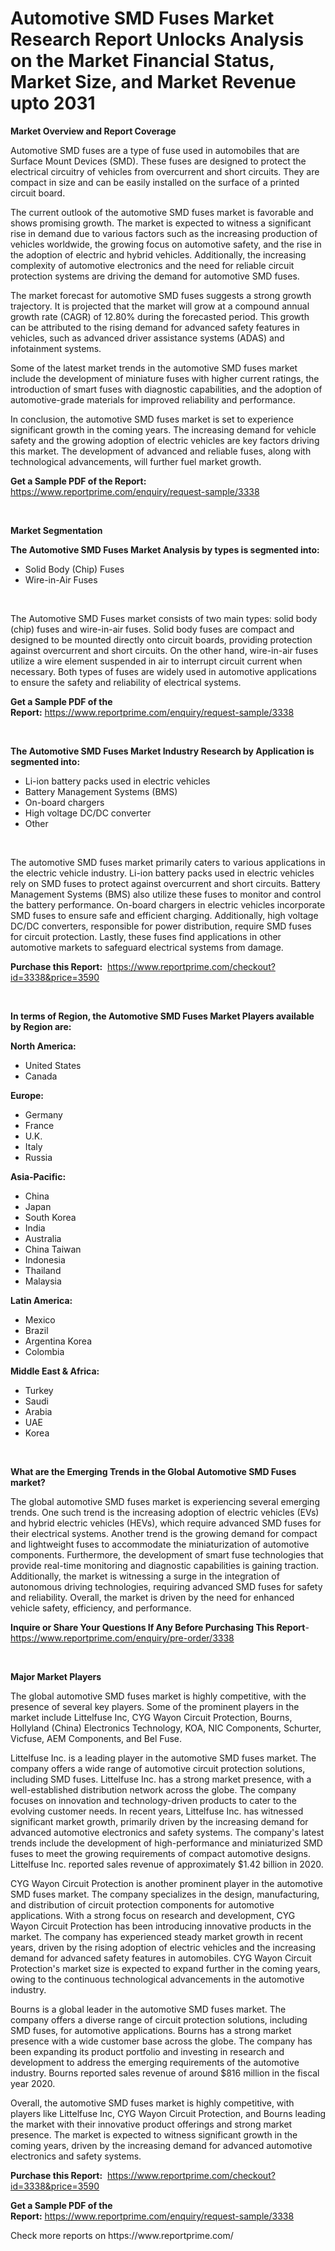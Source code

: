 <p><h1>Automotive SMD Fuses Market Research Report Unlocks Analysis on the Market Financial Status, Market Size, and Market Revenue upto 2031</h1></p><p><strong>Market Overview and Report Coverage</strong></p>
<p><p>Automotive SMD fuses are a type of fuse used in automobiles that are Surface Mount Devices (SMD). These fuses are designed to protect the electrical circuitry of vehicles from overcurrent and short circuits. They are compact in size and can be easily installed on the surface of a printed circuit board.</p><p>The current outlook of the automotive SMD fuses market is favorable and shows promising growth. The market is expected to witness a significant rise in demand due to various factors such as the increasing production of vehicles worldwide, the growing focus on automotive safety, and the rise in the adoption of electric and hybrid vehicles. Additionally, the increasing complexity of automotive electronics and the need for reliable circuit protection systems are driving the demand for automotive SMD fuses.</p><p>The market forecast for automotive SMD fuses suggests a strong growth trajectory. It is projected that the market will grow at a compound annual growth rate (CAGR) of 12.80% during the forecasted period. This growth can be attributed to the rising demand for advanced safety features in vehicles, such as advanced driver assistance systems (ADAS) and infotainment systems.</p><p>Some of the latest market trends in the automotive SMD fuses market include the development of miniature fuses with higher current ratings, the introduction of smart fuses with diagnostic capabilities, and the adoption of automotive-grade materials for improved reliability and performance.</p><p>In conclusion, the automotive SMD fuses market is set to experience significant growth in the coming years. The increasing demand for vehicle safety and the growing adoption of electric vehicles are key factors driving this market. The development of advanced and reliable fuses, along with technological advancements, will further fuel market growth.</p></p>
<p><strong>Get a Sample PDF of the Report:</strong> <a href="https://www.reportprime.com/enquiry/request-sample/3338">https://www.reportprime.com/enquiry/request-sample/3338</a></p>
<p>&nbsp;</p>
<p><strong>Market Segmentation</strong></p>
<p><strong>The Automotive SMD Fuses Market Analysis by types is segmented into:</strong></p>
<p><ul><li>Solid Body (Chip) Fuses</li><li>Wire-in-Air Fuses</li></ul></p>
<p>&nbsp;</p>
<p><p>The Automotive SMD Fuses market consists of two main types: solid body (chip) fuses and wire-in-air fuses. Solid body fuses are compact and designed to be mounted directly onto circuit boards, providing protection against overcurrent and short circuits. On the other hand, wire-in-air fuses utilize a wire element suspended in air to interrupt circuit current when necessary. Both types of fuses are widely used in automotive applications to ensure the safety and reliability of electrical systems.</p></p>
<p><strong>Get a Sample PDF of the Report:</strong>&nbsp;<a href="https://www.reportprime.com/enquiry/request-sample/3338">https://www.reportprime.com/enquiry/request-sample/3338</a></p>
<p>&nbsp;</p>
<p><strong>The Automotive SMD Fuses Market Industry Research by Application is segmented into:</strong></p>
<p><ul><li>Li-ion battery packs used in electric vehicles</li><li>Battery Management Systems (BMS)</li><li>On-board chargers</li><li>High voltage DC/DC converter</li><li>Other</li></ul></p>
<p>&nbsp;</p>
<p><p>The automotive SMD fuses market primarily caters to various applications in the electric vehicle industry. Li-ion battery packs used in electric vehicles rely on SMD fuses to protect against overcurrent and short circuits. Battery Management Systems (BMS) also utilize these fuses to monitor and control the battery performance. On-board chargers in electric vehicles incorporate SMD fuses to ensure safe and efficient charging. Additionally, high voltage DC/DC converters, responsible for power distribution, require SMD fuses for circuit protection. Lastly, these fuses find applications in other automotive markets to safeguard electrical systems from damage.</p></p>
<p><strong>Purchase this Report:</strong>&nbsp; <a href="https://www.reportprime.com/checkout?id=3338&price=3590">https://www.reportprime.com/checkout?id=3338&price=3590</a></p>
<p>&nbsp;</p>
<p><strong>In terms of Region, the Automotive SMD Fuses Market Players available by Region are:</strong></p>
<p>
    <p> <strong> North America: </strong>
        <ul>
            <li>United States</li>
            <li>Canada</li>
        </ul>
        </p> 
    <p> <strong> Europe: </strong>
        <ul>
            <li>Germany</li>
            <li>France</li>
            <li>U.K.</li>
            <li>Italy</li>
            <li>Russia</li>
        </ul>
        </p> 
    <p> <strong> Asia-Pacific: </strong>
        <ul>
            <li>China</li>
            <li>Japan</li>
            <li>South Korea</li>
            <li>India</li>
            <li>Australia</li>
            <li>China Taiwan</li>
            <li>Indonesia</li>
            <li>Thailand</li>
            <li>Malaysia</li>
        </ul>
        </p> 
    <p> <strong> Latin America: </strong>
        <ul>
            <li>Mexico</li>
            <li>Brazil</li>
            <li>Argentina Korea</li>
            <li>Colombia</li>
        </ul>
        </p> 
    <p> <strong> Middle East & Africa: </strong>
        <ul>
            <li>Turkey</li>
            <li>Saudi</li>
            <li>Arabia</li>
            <li>UAE</li>
            <li>Korea</li>
        </ul>
    </p>
    </p>
<p>&nbsp;</p>
<p><strong>What are the Emerging Trends in the Global Automotive SMD Fuses market?</strong></p>
<p><p>The global automotive SMD fuses market is experiencing several emerging trends. One such trend is the increasing adoption of electric vehicles (EVs) and hybrid electric vehicles (HEVs), which require advanced SMD fuses for their electrical systems. Another trend is the growing demand for compact and lightweight fuses to accommodate the miniaturization of automotive components. Furthermore, the development of smart fuse technologies that provide real-time monitoring and diagnostic capabilities is gaining traction. Additionally, the market is witnessing a surge in the integration of autonomous driving technologies, requiring advanced SMD fuses for safety and reliability. Overall, the market is driven by the need for enhanced vehicle safety, efficiency, and performance.</p></p>
<p><strong>Inquire or Share Your Questions If Any Before Purchasing This Report</strong>- <a href="https://www.reportprime.com/enquiry/pre-order/3338">https://www.reportprime.com/enquiry/pre-order/3338</a></p>
<p>&nbsp;</p>
<p><strong>Major Market Players</strong></p>
<p><p>The global automotive SMD fuses market is highly competitive, with the presence of several key players. Some of the prominent players in the market include Littelfuse Inc, CYG Wayon Circuit Protection, Bourns, Hollyland (China) Electronics Technology, KOA, NIC Components, Schurter, Vicfuse, AEM Components, and Bel Fuse.</p><p>Littelfuse Inc. is a leading player in the automotive SMD fuses market. The company offers a wide range of automotive circuit protection solutions, including SMD fuses. Littelfuse Inc. has a strong market presence, with a well-established distribution network across the globe. The company focuses on innovation and technology-driven products to cater to the evolving customer needs. In recent years, Littelfuse Inc. has witnessed significant market growth, primarily driven by the increasing demand for advanced automotive electronics and safety systems. The company's latest trends include the development of high-performance and miniaturized SMD fuses to meet the growing requirements of compact automotive designs. Littelfuse Inc. reported sales revenue of approximately $1.42 billion in 2020.</p><p>CYG Wayon Circuit Protection is another prominent player in the automotive SMD fuses market. The company specializes in the design, manufacturing, and distribution of circuit protection components for automotive applications. With a strong focus on research and development, CYG Wayon Circuit Protection has been introducing innovative products in the market. The company has experienced steady market growth in recent years, driven by the rising adoption of electric vehicles and the increasing demand for advanced safety features in automobiles. CYG Wayon Circuit Protection's market size is expected to expand further in the coming years, owing to the continuous technological advancements in the automotive industry.</p><p>Bourns is a global leader in the automotive SMD fuses market. The company offers a diverse range of circuit protection solutions, including SMD fuses, for automotive applications. Bourns has a strong market presence with a wide customer base across the globe. The company has been expanding its product portfolio and investing in research and development to address the emerging requirements of the automotive industry. Bourns reported sales revenue of around $816 million in the fiscal year 2020.</p><p>Overall, the automotive SMD fuses market is highly competitive, with players like Littelfuse Inc, CYG Wayon Circuit Protection, and Bourns leading the market with their innovative product offerings and strong market presence. The market is expected to witness significant growth in the coming years, driven by the increasing demand for advanced automotive electronics and safety systems.</p></p>
<p><strong>Purchase this Report:</strong>&nbsp;&nbsp;<a href="https://www.reportprime.com/checkout?id=3338&price=3590">https://www.reportprime.com/checkout?id=3338&price=3590</a></p>
<p></p>
<p><strong>Get a Sample PDF of the Report:</strong>&nbsp;<a href="https://www.reportprime.com/enquiry/request-sample/3338">https://www.reportprime.com/enquiry/request-sample/3338</a></p>
<p>Check more reports on https://www.reportprime.com/</p>